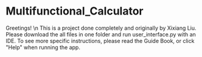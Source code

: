 # Multifunctional_Calculator

Greetings! \n
This is a project done completely and originally by Xixiang Liu.
Please download the all files in one folder and run user_interface.py with an IDE.
To see more specific instructions, please read the Guide Book, or click "Help" when running the app.
